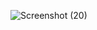  

![Screenshot (20)](https://user-images.githubusercontent.com/29664631/76519466-12620e00-6487-11ea-8a0d-7bddfcb41f5b.JPG)
 
